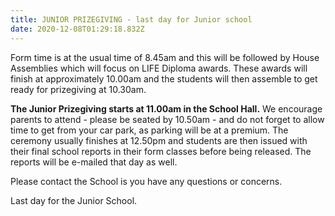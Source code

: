 ```yaml
---
title: JUNIOR PRIZEGIVING - last day for Junior school
date: 2020-12-08T01:29:18.832Z
---
```

Form time is at the usual time of 8.45am and this will be followed by House Assemblies which will focus on LIFE Diploma awards.  These awards will finish at approximately 10.00am and the students will then assemble to get ready for prizegiving at 10.30am.


**The Junior Prizegiving starts at 11.00am in the School Hall.** We encourage parents to attend - please be seated by 10.50am - and do not forget to allow time to get from your car park, as parking will be at a premium. The ceremony usually finishes at 12.50pm and students are then issued with their final school reports in their form classes before being released. The reports will be e-mailed that day as well.

Please contact the School is you have any questions or concerns.

Last day for the Junior School.